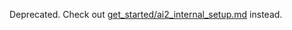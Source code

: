 Deprecated. Check out [get_started/ai2_internal_setup.md](get_started/ai2_internal_setup.md) instead.